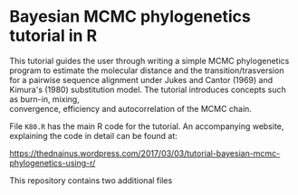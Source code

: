 # Bayesian MCMC phylogenetics tutorial in R

This tutorial guides the user through writing a simple MCMC phylogenetics 
program to estimate the molecular distance and the transition/trasversion
for a pairwise sequence alignment under Jukes and Cantor (1969) and Kimura's (1980) substitution
model. The tutorial introduces concepts such as burn-in, mixing,  
convergence, efficiency and autocorrelation of the MCMC chain.

File `K80.R` has the main R code for the tutorial. An accompanying website, explaining the code in detail can be found at:

https://thednainus.wordpress.com/2017/03/03/tutorial-bayesian-mcmc-phylogenetics-using-r/

This repository contains two additional files  
